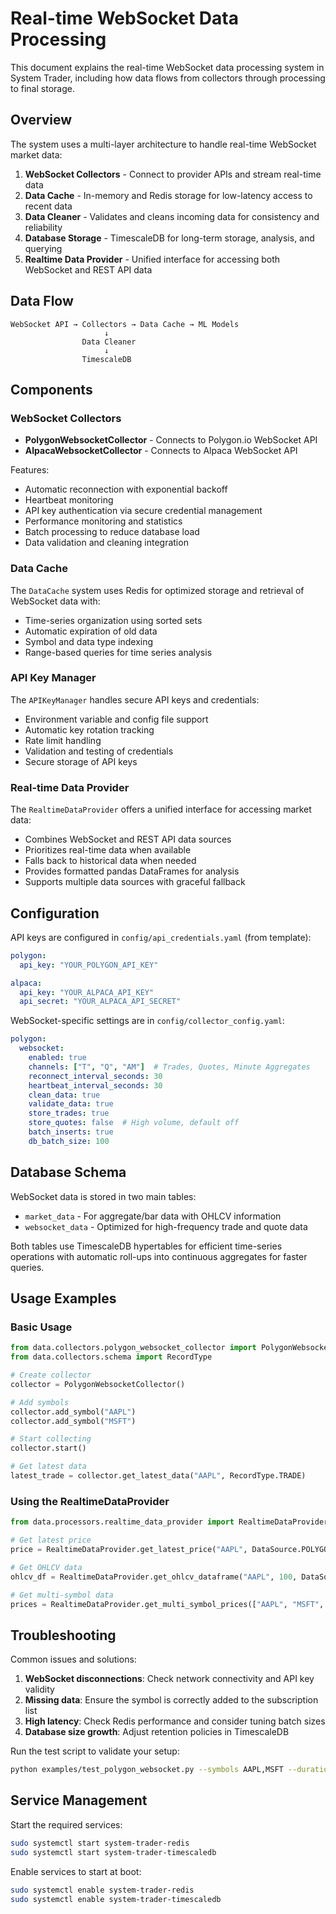 # Real-time WebSocket Data Processing

This document explains the real-time WebSocket data processing system in System Trader, including how data flows from collectors through processing to final storage.

## Overview

The system uses a multi-layer architecture to handle real-time WebSocket market data:

1. **WebSocket Collectors** - Connect to provider APIs and stream real-time data
2. **Data Cache** - In-memory and Redis storage for low-latency access to recent data
3. **Data Cleaner** - Validates and cleans incoming data for consistency and reliability
4. **Database Storage** - TimescaleDB for long-term storage, analysis, and querying
5. **Realtime Data Provider** - Unified interface for accessing both WebSocket and REST API data

## Data Flow

```
WebSocket API → Collectors → Data Cache → ML Models
                     ↓
                Data Cleaner
                     ↓
                TimescaleDB
```

## Components

### WebSocket Collectors

* **PolygonWebsocketCollector** - Connects to Polygon.io WebSocket API
* **AlpacaWebsocketCollector** - Connects to Alpaca WebSocket API

Features:
- Automatic reconnection with exponential backoff
- Heartbeat monitoring
- API key authentication via secure credential management
- Performance monitoring and statistics
- Batch processing to reduce database load
- Data validation and cleaning integration

### Data Cache

The `DataCache` system uses Redis for optimized storage and retrieval of WebSocket data with:

- Time-series organization using sorted sets
- Automatic expiration of old data
- Symbol and data type indexing
- Range-based queries for time series analysis

### API Key Manager

The `APIKeyManager` handles secure API keys and credentials:

- Environment variable and config file support
- Automatic key rotation tracking
- Rate limit handling
- Validation and testing of credentials
- Secure storage of API keys

### Real-time Data Provider

The `RealtimeDataProvider` offers a unified interface for accessing market data:

- Combines WebSocket and REST API data sources
- Prioritizes real-time data when available
- Falls back to historical data when needed
- Provides formatted pandas DataFrames for analysis
- Supports multiple data sources with graceful fallback

## Configuration

API keys are configured in `config/api_credentials.yaml` (from template):

```yaml
polygon:
  api_key: "YOUR_POLYGON_API_KEY"

alpaca:
  api_key: "YOUR_ALPACA_API_KEY"
  api_secret: "YOUR_ALPACA_API_SECRET"
```

WebSocket-specific settings are in `config/collector_config.yaml`:

```yaml
polygon:
  websocket:
    enabled: true
    channels: ["T", "Q", "AM"]  # Trades, Quotes, Minute Aggregates
    reconnect_interval_seconds: 30
    heartbeat_interval_seconds: 30
    clean_data: true
    validate_data: true
    store_trades: true
    store_quotes: false  # High volume, default off
    batch_inserts: true
    db_batch_size: 100
```

## Database Schema

WebSocket data is stored in two main tables:

- `market_data` - For aggregate/bar data with OHLCV information
- `websocket_data` - Optimized for high-frequency trade and quote data

Both tables use TimescaleDB hypertables for efficient time-series operations with automatic roll-ups into continuous aggregates for faster queries.

## Usage Examples

### Basic Usage

```python
from data.collectors.polygon_websocket_collector import PolygonWebsocketCollector
from data.collectors.schema import RecordType

# Create collector
collector = PolygonWebsocketCollector()

# Add symbols
collector.add_symbol("AAPL")
collector.add_symbol("MSFT")

# Start collecting
collector.start()

# Get latest data
latest_trade = collector.get_latest_data("AAPL", RecordType.TRADE)
```

### Using the RealtimeDataProvider

```python
from data.processors.realtime_data_provider import RealtimeDataProvider, DataSource

# Get latest price
price = RealtimeDataProvider.get_latest_price("AAPL", DataSource.POLYGON)

# Get OHLCV data
ohlcv_df = RealtimeDataProvider.get_ohlcv_dataframe("AAPL", 100, DataSource.POLYGON)

# Get multi-symbol data
prices = RealtimeDataProvider.get_multi_symbol_prices(["AAPL", "MSFT", "GOOGL"])
```

## Troubleshooting

Common issues and solutions:

1. **WebSocket disconnections**: Check network connectivity and API key validity
2. **Missing data**: Ensure the symbol is correctly added to the subscription list
3. **High latency**: Check Redis performance and consider tuning batch sizes
4. **Database size growth**: Adjust retention policies in TimescaleDB

Run the test script to validate your setup:

```bash
python examples/test_polygon_websocket.py --symbols AAPL,MSFT --duration 60 --check-quality
```

## Service Management

Start the required services:

```bash
sudo systemctl start system-trader-redis
sudo systemctl start system-trader-timescaledb
```

Enable services to start at boot:

```bash
sudo systemctl enable system-trader-redis
sudo systemctl enable system-trader-timescaledb